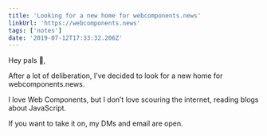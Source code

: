 ```yaml
---
title: 'Looking for a new home for webcomponents.news'
linkUrl: 'https://webcomponents.news'
tags: ['notes'] 
date: '2019-07-12T17:33:32.206Z'
---
```

Hey pals 👋,

After a lot of deliberation, I’ve decided to look for a new home for webcomponents.news.

I love Web Components, but I don’t love scouring the internet, reading blogs about JavaScript. 

If you want to take it on, my DMs and email are open.  